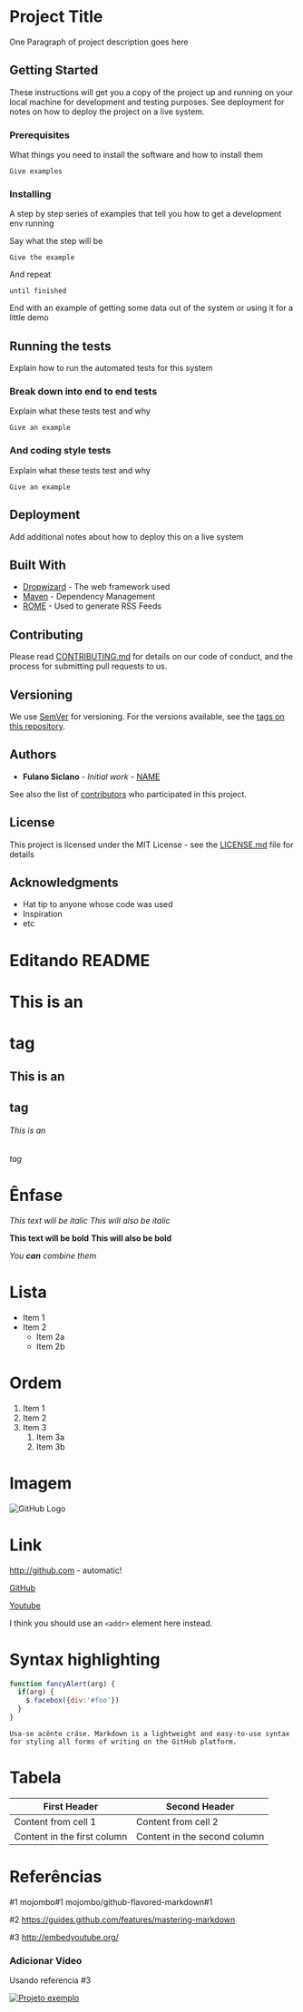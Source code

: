 <!----------------------------------->
<!--Modelo de Readm-->
<!----------------------------------->

# Project Title

One Paragraph of project description goes here

## Getting Started

These instructions will get you a copy of the project up and running on your local machine for development and testing purposes. See deployment for notes on how to deploy the project on a live system.

### Prerequisites

What things you need to install the software and how to install them

```
Give examples
```

### Installing

A step by step series of examples that tell you how to get a development env running

Say what the step will be

```
Give the example
```

And repeat

```
until finished
```

End with an example of getting some data out of the system or using it for a little demo

## Running the tests

Explain how to run the automated tests for this system

### Break down into end to end tests

Explain what these tests test and why

```
Give an example
```

### And coding style tests

Explain what these tests test and why

```
Give an example
```

## Deployment

Add additional notes about how to deploy this on a live system

## Built With

* [Dropwizard](http://www.dropwizard.io/1.0.2/docs/) - The web framework used
* [Maven](https://maven.apache.org/) - Dependency Management
* [ROME](https://rometools.github.io/rome/) - Used to generate RSS Feeds

## Contributing

Please read [CONTRIBUTING.md](https://gist.github.com/PurpleBooth/b24679402957c63ec426) for details on our code of conduct, and the process for submitting pull requests to us.

## Versioning

We use [SemVer](http://semver.org/) for versioning. For the versions available, see the [tags on this repository](https://github.com/your/project/tags). 

## Authors

* **Fulano Siclano** - *Initial work* - [NAME](https://github.com/)

See also the list of [contributors](https://github.com/your/project/contributors) who participated in this project.

## License

This project is licensed under the MIT License - see the [LICENSE.md](LICENSE.md) file for details

## Acknowledgments

* Hat tip to anyone whose code was used
* Inspiration
* etc






<!----------------------------------->
<!--Exemplos de markdown -->
<!----------------------------------->

# Editando README

# This is an <h1> tag
## This is an <h2> tag
###### This is an <h6> tag

# Ênfase

*This text will be italic*
_This will also be italic_

**This text will be bold**
__This will also be bold__

_You **can** combine them_

# Lista

* Item 1
* Item 2
  * Item 2a
  * Item 2b

# Ordem

1. Item 1
1. Item 2
1. Item 3
   1. Item 3a
   1. Item 3b
   
# Imagem
   
![GitHub Logo](https://github.com/TiagoAA/Teste_VS/blob/master/Pasta1/yoda2.jpg)   
  
# Link

http://github.com - automatic!

[GitHub](http://github.com)

[Youtube](https://www.youtube.com/)


I think you should use an
`<addr>` element here instead.


# Syntax highlighting

```javascript
function fancyAlert(arg) {
  if(arg) {
    $.facebox({div:'#foo'})
  }
}
```


``` 
Usa-se acênto cráse. Markdown is a lightweight and easy-to-use syntax for styling all forms of writing on the GitHub platform.
```

# Tabela 

First Header | Second Header
------------ | -------------
Content from cell 1 | Content from cell 2
Content in the first column | Content in the second column


# Referências

#1
mojombo#1
mojombo/github-flavored-markdown#1

#2
https://guides.github.com/features/mastering-markdown

#3
http://embedyoutube.org/

### Adicionar Vídeo
Usando referencia #3

[![Projeto exemplo](http://img.youtube.com/vi/T70t3mDiwvg/0.jpg)](http://www.youtube.com/watch?v=T70t3mDiwvg "Vídeo tutorial")


